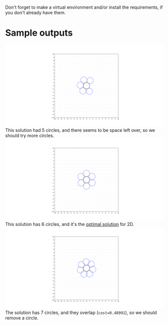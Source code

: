 Don't forget to make a virtual environment and/or install the requirements, if you don't already have them.
# Sample outputs
![5 circles](https://github.com/cateatingpancakes/circles/blob/main/outputs/5circles.png)
This solution had 5 circles, and there seems to be space left over, so we should try more circles.
![6 circles](https://github.com/cateatingpancakes/circles/blob/main/outputs/6circles.png)
This solution has 6 circles, and it's the [optimal solution](https://en.wikipedia.org/wiki/Kissing_number#Known_greatest_kissing_numbers) for 2D.
![7 circles](https://github.com/cateatingpancakes/circles/blob/main/outputs/7circles.png)
The solution has 7 circles, and they overlap (`cost=0.48991`), so we should remove a circle.